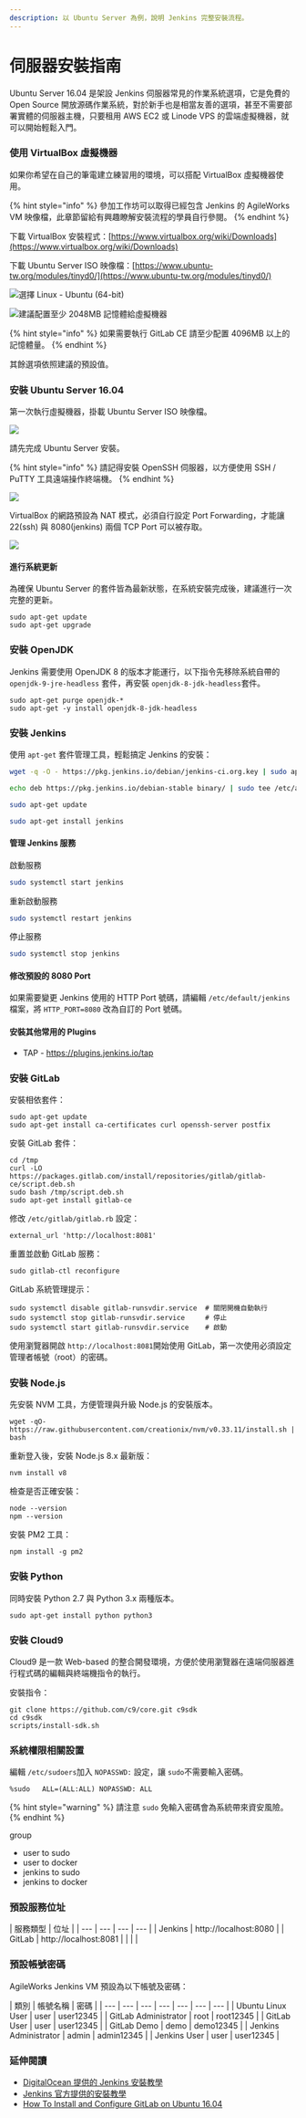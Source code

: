 ```yaml
---
description: 以 Ubuntu Server 為例，說明 Jenkins 完整安裝流程。
---
```


# 伺服器安裝指南

Ubuntu Server 16.04 是架設 Jenkins 伺服器常見的作業系統選項，它是免費的 Open Source 開放源碼作業系統，對於新手也是相當友善的選項，甚至不需要部署實體的伺服器主機，只要租用 AWS EC2 或 Linode VPS 的雲端虛擬機器，就可以開始輕鬆入門。

### 使用 VirtualBox 虛擬機器

如果你希望在自己的筆電建立練習用的環境，可以搭配 VirtualBox 虛擬機器使用。

{% hint style="info" %}
參加工作坊可以取得已經包含 Jenkins 的 AgileWorks VM 映像檔，此章節留給有興趣瞭解安裝流程的學員自行參閱。
{% endhint %}

下載 VirtualBox 安裝程式：[https://www.virtualbox.org/wiki/Downloads](https://www.virtualbox.org/wiki/Downloads)

下載 Ubuntu Server ISO 映像檔：[https://www.ubuntu-tw.org/modules/tinyd0/](https://www.ubuntu-tw.org/modules/tinyd0/)

![&#x9078;&#x64C7; Linux - Ubuntu \(64-bit\)](.gitbook/assets/image%20%2890%29.png)

![&#x5EFA;&#x8B70;&#x914D;&#x7F6E;&#x81F3;&#x5C11; 2048MB &#x8A18;&#x61B6;&#x9AD4;&#x7D66;&#x865B;&#x64EC;&#x6A5F;&#x5668;](.gitbook/assets/image%20%2894%29.png)

{% hint style="info" %}
如果需要執行 GitLab CE 請至少配置 4096MB 以上的記憶體量。
{% endhint %}

其餘選項依照建議的預設值。

### 安裝 Ubuntu Server 16.04

第一次執行虛擬機器，掛載 Ubuntu Server ISO 映像檔。

![](.gitbook/assets/image%20%2843%29.png)

請先完成 Ubuntu Server 安裝。

{% hint style="info" %}
請記得安裝 OpenSSH 伺服器，以方便使用 SSH / PuTTY 工具遠端操作終端機。
{% endhint %}

![](.gitbook/assets/image%20%2819%29.png)

VirtualBox 的網路預設為 NAT 模式，必須自行設定 Port Forwarding，才能讓 22\(ssh\) 與 8080\(jenkins\) 兩個 TCP Port 可以被存取。

![](.gitbook/assets/image%20%2899%29.png)

#### 進行系統更新

為確保 Ubuntu Server 的套件皆為最新狀態，在系統安裝完成後，建議進行一次完整的更新。

```text
sudo apt-get update
sudo apt-get upgrade
```

### 安裝 OpenJDK

Jenkins 需要使用 OpenJDK 8 的版本才能運行，以下指令先移除系統自帶的 `openjdk-9-jre-headless` 套件，再安裝 `openjdk-8-jdk-headless`套件。

```text
sudo apt-get purge openjdk-*
sudo apt-get -y install openjdk-8-jdk-headless
```

### 安裝 Jenkins

使用 `apt-get` 套件管理工具，輕鬆搞定 Jenkins 的安裝：

```bash
wget -q -O - https://pkg.jenkins.io/debian/jenkins-ci.org.key | sudo apt-key add -

echo deb https://pkg.jenkins.io/debian-stable binary/ | sudo tee /etc/apt/sources.list.d/jenkins.list

sudo apt-get update

sudo apt-get install jenkins
```

#### 管理 Jenkins 服務

啟動服務

```bash
sudo systemctl start jenkins
```

重新啟動服務

```bash
sudo systemctl restart jenkins
```

停止服務

```bash
sudo systemctl stop jenkins
```

#### 修改預設的 8080 Port

如果需要變更 Jenkins 使用的 HTTP Port 號碼，請編輯 `/etc/default/jenkins`檔案，將 `HTTP_PORT=8080` 改為自訂的 Port 號碼。

#### 安裝其他常用的 Plugins

* TAP - ​https://plugins.jenkins.io/tap

### 安裝 GitLab

安裝相依套件：

```text
sudo apt-get update
sudo apt-get install ca-certificates curl openssh-server postfix
```

安裝 GitLab 套件：

```text
cd /tmp
curl -LO https://packages.gitlab.com/install/repositories/gitlab/gitlab-ce/script.deb.sh
sudo bash /tmp/script.deb.sh
sudo apt-get install gitlab-ce
```

修改 `/etc/gitlab/gitlab.rb` 設定：

```text
external_url 'http://localhost:8081'
```

重置並啟動 GitLab 服務：

```text
sudo gitlab-ctl reconfigure
```

GitLab 系統管理提示：

```text
sudo systemctl disable gitlab-runsvdir.service  # 關閉開機自動執行
sudo systemctl stop gitlab-runsvdir.service     # 停止
sudo systemctl start gitlab-runsvdir.service    # 啟動
```

使用瀏覽器開啟 `http://localhost:8081`開始使用 GitLab，第一次使用必須設定管理者帳號（root）的密碼。

### 安裝 Node.js

先安裝 NVM 工具，方便管理與升級 Node.js 的安裝版本。

```text
wget -qO- https://raw.githubusercontent.com/creationix/nvm/v0.33.11/install.sh | bash
```

重新登入後，安裝 Node.js 8.x 最新版：

```text
nvm install v8
```

檢查是否正確安裝：

```text
node --version
npm --version
```

安裝 PM2 工具：

```text
npm install -g pm2
```

### 安裝 Python

同時安裝 Python 2.7 與 Python 3.x 兩種版本。

```text
sudo apt-get install python python3
```

### 安裝 Cloud9

Cloud9 是一款 Web-based 的整合開發環境，方便於使用瀏覽器在遠端伺服器進行程式碼的編輯與終端機指令的執行。

安裝指令：

```text
git clone https://github.com/c9/core.git c9sdk
cd c9sdk
scripts/install-sdk.sh
```

### 系統權限相關設置

編輯 `/etc/sudoers`加入 `NOPASSWD:` 設定，讓 `sudo`不需要輸入密碼。

```text
%sudo   ALL=(ALL:ALL) NOPASSWD: ALL
```

{% hint style="warning" %}
請注意 `sudo` 免輸入密碼會為系統帶來資安風險。
{% endhint %}

group 

* user to sudo
* user to docker
* jenkins to sudo
* jenkins to docker

### 預設服務位址

| 服務類型 | 位址 |
| --- | --- | --- | --- |
| Jenkins | http://localhost:8080 |
| GitLab | http://localhost:8081 |
|  |  |

### 預設帳號密碼

AgileWorks Jenkins VM 預設為以下帳號及密碼：

| 類別 | 帳號名稱 | 密碼 |
| --- | --- | --- | --- | --- | --- | --- |
| Ubuntu Linux User | user | user12345 |
| GitLab Administrator | root | root12345 |
| GitLab User | user | user12345 |
| GitLab Demo | demo | demo12345 |
| Jenkins Administrator | admin | admin12345 |
| Jenkins User | user | user12345 |

### 延伸閱讀

* [DigitalOcean 提供的 Jenkins 安裝教學](https://www.digitalocean.com/community/tutorials/how-to-install-jenkins-on-ubuntu-16-04)
* [Jenkins 官方提供的安裝教學](https://wiki.jenkins.io/display/JENKINS/Installing+Jenkins+on+Ubuntu)
* [How To Install and Configure GitLab on Ubuntu 16.04](https://www.digitalocean.com/community/tutorials/how-to-install-and-configure-gitlab-on-ubuntu-16-04)



